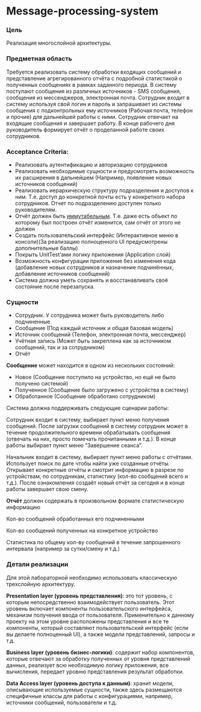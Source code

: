 # Message-processing-system
### **Цель**

Реализация многослойной архитектуры.

### Предметная область

Требуется реализовать систему обработки входящих сообщений и представление агрегированного отчёта с подробной статистикой о полученных сообщениях в рамках заданного периода. В систему поступают сообщения из различных источников - SMS сообщения, сообщения из мессенджеров, электронная почта. Сотрудник входит в систему используя свой логин и пароль и запрашивает из системы сообщения с подконтрольных ему источников (Рабочая почта, телефон и прочие) для дальнейшей работы с ними. Сотрудник отвечает на входящие сообщения и завершает работу. В конце рабочего дня руководитель формирует отчёт о проделанной работе своих сотрудников.

### **Acceptance Criteria:**

- Реализовать аутентификацию и авторизацию сотрудников
- Реализовать необходимые сущности и предусмотреть возможность их расширения в дальнейшем (Например, появление новых источников сообщений)
- Реализовать иерархическую структуру подразделения и доступов к ним. Т.е. доступ до конкретной почты есть у конкретного набора сотрудников. Отчет по подразделению доступен только руководителям.
- Отчёт должен быть [иммутабельным](https://ru.wikipedia.org/wiki/%D0%9D%D0%B5%D0%B8%D0%B7%D0%BC%D0%B5%D0%BD%D1%8F%D0%B5%D0%BC%D1%8B%D0%B9_%D0%BE%D0%B1%D1%8A%D0%B5%D0%BA%D1%82). Т.е. даже есть объект по которому был построен отчёт изменится, сам отчёт от этого не должен
- Создать пользовательский интерфейс (Интерактивное меню в консоли)(За реализацию полноценного UI предусмотрены дополнительные баллы)
- Покрыть UnitTest’ами логику приложения (Application слой)
- Возможность конфигурации приложение без изменения кода (добавление новых сотрудников и назначение подчинённых, добавление источников сообщений)
- Система должна уметь сохранять и восстанавливать своё состояние после перезапуска.

### Сущности

- Сотрудник. У сотрудника может быть руководитель либо подчиненные.
- Сообщение (Под каждый источник и общая базовая модель)
- Источник сообщений (Телефон, электронная почта, мессенджер)
- Учётная запись (Может быть закреплена как за источником сообщений, так и за сотрудником)
- Отчёт

**Сообщение** может находится в одном из нескольких состояний:

- Новое (Сообщение поступило на устройство, но ещё не было получено системой)
- Полученное (Сообщение было загружено с устройства в систему)
- Обработанное (Сообщение обработано сотрудником)

Система должна поддерживать следующие сценарии работы:

Сотрудник входит в систему, выбирает пункт меню получения сообщений. После загрузки сообщений в систему сотрудник может в течение продолжительного времени обрабатывать сообщения (отвечать на них, просто помечать прочитанными и т.д.). В конце работы выбирает пункт меню “Завершение сеанса”.

Начальник входит в систему, выбирает пункт меню работы с отчётами. Использует поиск по дате чтобы найти уже созданные отчёты. Открывает конкретные отчёты и смотрит информацию в разрезе по устройствам, по сотрудникам, статистику (кол-во сообщений всего и т.д.). После ознакомления создаёт новый отчёт за сегодня и в конце работы завершает свою смену.

**Отчёт** должен содержать в произвольном формате статистическую информацию

Кол-во сообщений обработанных его подчиненными

Кол-во сообщений полученных на конкретное устройство

Статистика по общему кол-ву сообщений в течение запрошенного интервала (например за сутки/смену и т.д.)

### Детали реализации

Для этой лабораторной необходимо использовать классическую трехслойную архитектуру.

**Presentation layer (уровень представления)**: это тот уровень, с которым непосредственно взаимодействует пользователь. Этот уровень включает компоненты пользовательского интерфейса, механизм получения ввода от пользователя. Применительно к данному проекту на этом уровне расположены представления и все те компоненты, который составляют пользовательский интерфейс (если вы делаете полноценный UI), а также модели представлений, запросы и т.д.

**Business layer (уровень бизнес-логики)**: содержит набор компонентов, которые отвечают за обработку полученных от уровня представлений данных, реализует всю необходимую логику приложения, все вычисления, передает уровню представления результат обработки.

**Data Access layer (уровень доступа к данным)**: хранит модели, описывающие используемые сущности, также здесь размещаются специфичные классы для работы с конфигурациями, например, источники сообщений, пользователи и т.д.
